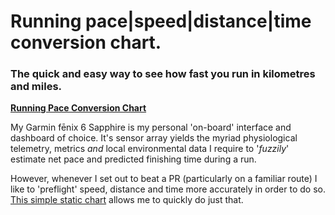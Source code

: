  # Running pace|speed|distance|time conversion chart.

### The quick and easy way to see how fast you run in kilometres and miles.

**[Running Pace Conversion Chart](http://wachilt.github.io/running-pace-conversion-chart/)**

My Garmin fēnix 6 Sapphire is my personal 'on-board' interface and dashboard of choice. It's sensor array yields the myriad physiological telemetry, metrics *and* local environmental data I require to '*fuzzily*' estimate net pace and predicted finishing time during a run.

However, whenever I set out to beat a PR (particularly on a familiar route) I like to 'preflight' speed, distance and time more accurately in order to do so. [This simple static chart](http://wachilt.github.io/running-pace-conversion-chart/) allows me to quickly do just that.
